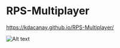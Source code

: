 # RPS-Multiplayer

https://kdacanay.github.io/RPS-Multiplayer/

![Alt text](assets/images/captureportfolioRPS?raw=true "Optional Title")
